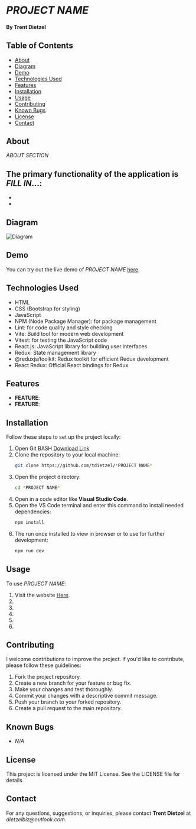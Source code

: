 # *PROJECT NAME*
#### By Trent Dietzel

## Table of Contents
- [About](#about)
- [Diagram](#diagram)
- [Demo](#demo)
- [Technologies Used](#technologies-used)
- [Features](#features)
- [Installation](#installation)
- [Usage](#usage)
- [Contributing](#contributing)
- [Known Bugs](#known-bugs)
- [License](#license)
- [Contact](#contact)

## About
*ABOUT SECTION*

The primary functionality of the application is *FILL IN*...:
- 
- 
- 

## Diagram
![Diagram](.drawio.png)
## Demo
You can try out the live demo of *PROJECT NAME* [here](https://tdietzel22.github.io/*PROJECTNAME*/).

## Technologies Used
- HTML
- CSS (Bootstrap for styling)
- JavaScript
- NPM (Node Package Manager): for package management
- Lint: for code quality and style checking
- Vite: Build tool for modern web development
- Vitest: for testing the JavaScript code
- React.js: JavaScript library for building user interfaces
- Redux: State management library
- @reduxjs/toolkit: Redux toolkit for efficient Redux development
- React Redux: Official React bindings for Redux

## Features
- **FEATURE**: 
- **FEATURE**: 

## Installation

Follow these steps to set up the project locally:
1. Open Git BASH [Download Link](https://gitforwindows.org/)
2. Clone the repository to your local machine:
   ```bash
   git clone https://github.com/tdietzel/*PROJECT NAME*
   ```
3. Open the project directory:
   ```bash
   cd *PROJECT NAME*
   ```
4. Open in a code editor like __Visual Studio Code__.
5. Open the VS Code terminal and enter this command to install needed dependencies:
   ```bash
   npm install
   ```
6. The run once installed to view in browser or to use for further development:
   ```bash
   npm run dev
   ```

## Usage

To use *PROJECT NAME*:
1. Visit the website [Here](https://tdietzel22.github.io/*PROJECT_NAME*/).
2. 
3. 
4. 
5. 
6. 

## Contributing

I welcome contributions to improve the project. If you'd like to contribute, please follow these guidelines:
1. Fork the project repository.
2. Create a new branch for your feature or bug fix.
3. Make your changes and test thoroughly.
4. Commit your changes with a descriptive commit message.
5. Push your branch to your forked repository.
6. Create a pull request to the main repository.

## Known Bugs

* _N/A_

## License
This project is licensed under the MIT License. See the LICENSE file for details.

## Contact
For any questions, suggestions, or inquiries, please contact **Trent Dietzel** at _dietzelbiz@outlook.com_.
